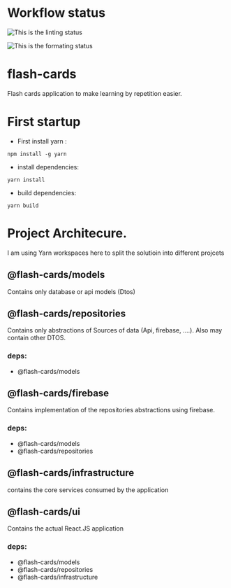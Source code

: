 # Workflow status

![This is the linting status](https://github.com/ta50/react-template/actions/workflows/Lint.yml/badge.svg)

![This is the formating status](https://github.com/ta50/react-template/actions/workflows/Format.yml/badge.svg)

# flash-cards

Flash cards application to make learning by repetition easier.

# First startup

- First install yarn :

```
npm install -g yarn
```

- install dependencies:

```
yarn install
```

- build dependencies:

```
yarn build
```

# Project Architecure.

I am using Yarn workspaces here to split the solutioin into different projcets

## @flash-cards/models

Contains only database or api models (Dtos)

## @flash-cards/repositories

Contains only abstractions of Sources of data (Api, firebase, ….). Also may contain other DTOS.

### deps:

- @flash-cards/models

## @flash-cards/firebase

Contains implementation of the repositories abstractions using firebase.

### deps:

- @flash-cards/models
- @flash-cards/repositories

## @flash-cards/infrastructure

contains the core services consumed by the application

## @flash-cards/ui

Contains the actual React.JS application

### deps:

- @flash-cards/models
- @flash-cards/repositories
- @flash-cards/infrastructure
